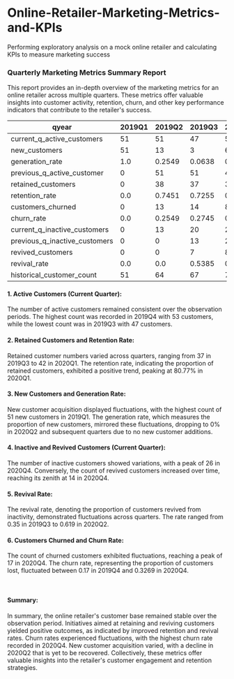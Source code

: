 # Online-Retailer-Marketing-Metrics-and-KPIs
Performing exploratory analysis on a mock online retailer and calculating KPIs to measure marketing success

### Quarterly Marketing Metrics Summary Report
This report provides an in-depth overview of the marketing metrics for an online retailer across multiple quarters. These metrics offer valuable insights into customer activity, retention, churn, and other key performance indicators that contribute to the retailer's success.

| qyear                         | 2019Q1 | 2019Q2 | 2019Q3 | 2019Q4 | 2020Q1 | 2020Q2 | 2020Q3 | 2020Q4 |
|------------------------------|--------|--------|--------|--------|--------|--------|--------|--------|
| current_q_active_customers    |   51   |   51   |   47   |   53   |   52   |   54   |   52   |   49   |
| new_customers                 |   51   |   13   |   3    |   6    |   2    |   0    |   0    |   0    |
| generation_rate               |  1.0   | 0.2549 | 0.0638 | 0.1132 | 0.0385 |  0.0   |  0.0   |  0.0   |
| previous_q_active_customer    |   0    |   51   |   51   |   47   |   53   |   52   |   54   |   52   |
| retained_customers            |   0    |   38   |   37   |   39   |   42   |   41   |   41   |   35   |
| retention_rate               |  0.0   | 0.7451 | 0.7255 | 0.8298 | 0.7925 | 0.7885 | 0.7593 | 0.6731 |
| customers_churned            |   0    |   13   |   14   |   8    |   11   |   11   |   13   |   17   |
| churn_rate                   |  0.0   | 0.2549 | 0.2745 | 0.1702 | 0.2075 | 0.2115 | 0.2407 | 0.3269 |
| current_q_inactive_customers  |   0    |   13   |   20   |   20   |   23   |   21   |   23   |   26   |
| previous_q_inactive_customers |   0    |   0    |   13   |   20   |   20   |   23   |   21   |   23   |
| revived_customers             |   0    |   0    |   7    |   8    |   8    |   13   |   11   |   14   |
| revival_rate                |  0.0   |  0.0   | 0.5385 |  0.4   |  0.4   | 0.5652 | 0.5238 | 0.6087 |
| historical_customer_count     |   51   |   64   |   67   |   73   |   75   |   75   |   75   |   75   |


#### 1. Active Customers (Current Quarter):
The number of active customers remained consistent over the observation periods. The highest count was recorded in 2019Q4 with 53 customers, while the lowest count was in 2019Q3 with 47 customers.

#### 2. Retained Customers and Retention Rate:
Retained customer numbers varied across quarters, ranging from 37 in 2019Q3 to 42 in 2020Q1. The retention rate, indicating the proportion of retained customers, exhibited a positive trend, peaking at 80.77% in 2020Q1.

#### 3. New Customers and Generation Rate:
New customer acquisition displayed fluctuations, with the highest count of 51 new customers in 2019Q1. The generation rate, which measures the proportion of new customers, mirrored these fluctuations, dropping to 0% in 2020Q2 and subsequent quarters due to no new customer additions.

#### 4. Inactive and Revived Customers (Current Quarter):
The number of inactive customers showed variations, with a peak of 26 in 2020Q4. Conversely, the count of revived customers increased over time, reaching its zenith at 14 in 2020Q4.

#### 5. Revival Rate:
The revival rate, denoting the proportion of customers revived from inactivity, demonstrated fluctuations across quarters. The rate ranged from 0.35 in 2019Q3 to 0.619 in 2020Q2.

#### 6. Customers Churned and Churn Rate:
The count of churned customers exhibited fluctuations, reaching a peak of 17 in 2020Q4. The churn rate, representing the proportion of customers lost, fluctuated between 0.17 in 2019Q4 and 0.3269 in 2020Q4.

<br>

#### Summary:
In summary, the online retailer's customer base remained stable over the observation period. Initiatives aimed at retaining and reviving customers yielded positive outcomes, as indicated by improved retention and revival rates. Churn rates experienced fluctuations, with the highest churn rate recorded in 2020Q4. New customer acquisition varied, with a decline in 2020Q2 that is yet to be recovered. Collectively, these metrics offer valuable insights into the retailer's customer engagement and retention strategies.
